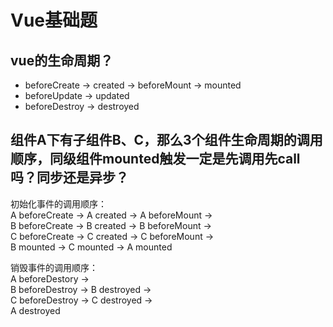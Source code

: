 # Vue基础题

## vue的生命周期？
- beforeCreate -> created -> beforeMount -> mounted
- beforeUpdate -> updated
- beforeDestroy -> destroyed

## 组件A下有子组件B、C，那么3个组件生命周期的调用顺序，同级组件mounted触发一定是先调用先call吗？同步还是异步？
初始化事件的调用顺序：  
A beforeCreate -> A created -> A beforeMount ->  
B beforeCreate -> B created -> B beforeMount ->  
C beforeCreate -> C created -> C beforeMount ->  
B mounted -> C mounted -> A mounted  

销毁事件的调用顺序：  
A beforeDestory ->   
B beforeDestroy -> B destroyed ->  
C beforeDestroy -> C destroyed ->   
A destroyed  
